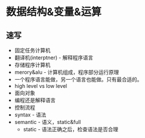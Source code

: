 # 数据结构&变量&运算

## 速写

* 固定任务计算机
* 翻译机(interptner) - 解释程序语言
* 存储程序计算机
* merory&alu - 计算机组成，程序部分运行原理
* 一个程序语言能做，另一个语言也能做。只有最合适的。
* high level vs low level
* 面向对象
* 编程还是解释语言
* 控制流程
* syntax - 语法
* semantic - 语义，static&full
  * static - 语法正确之后，检查语法是否合理


